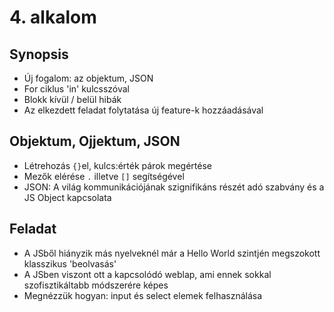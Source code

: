 # 4. alkalom

## Synopsis

- Új fogalom: az objektum, JSON
- For ciklus 'in' kulcsszóval
- Blokk kívül / belül hibák
- Az elkezdett feladat folytatása új feature-k hozzáadásával

## Objektum, Ojjektum, JSON

- Létrehozás `{}`el, kulcs:érték párok megértése
- Mezők elérése `.` illetve `[]` segítségével
- JSON: A világ kommunikációjának szignifikáns részét adó szabvány és a JS Object kapcsolata

## Feladat

- A JSből hiányzik más nyelveknél már a Hello World szintjén megszokott klasszikus 'beolvasás'
- A JSben viszont ott a kapcsolódó weblap, ami ennek sokkal szofisztikáltabb módszerére képes
- Megnézzük hogyan: input és select elemek felhasználása